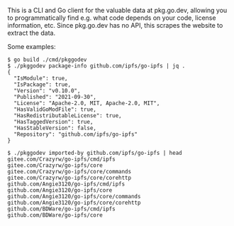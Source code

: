 This is a CLI and Go client for the valuable data at pkg.go.dev, allowing you to programmatically find e.g. what code depends on your code, license information, etc. Since pkg.go.dev has no API, this scrapes the website to extract the data.

Some examples:

```
$ go build ./cmd/pkggodev
$ ./pkggodev package-info github.com/ipfs/go-ipfs | jq .
{
  "IsModule": true,
  "IsPackage": true,
  "Version": "v0.10.0",
  "Published": "2021-09-30",
  "License": "Apache-2.0, MIT, Apache-2.0, MIT",
  "HasValidGoModFile": true,
  "HasRedistributableLicense": true,
  "HasTaggedVersion": true,
  "HasStableVersion": false,
  "Repository": "github.com/ipfs/go-ipfs"
}

$ ./pkggodev imported-by github.com/ipfs/go-ipfs | head
gitee.com/Crazyrw/go-ipfs/cmd/ipfs
gitee.com/Crazyrw/go-ipfs/core
gitee.com/Crazyrw/go-ipfs/core/commands
gitee.com/Crazyrw/go-ipfs/core/corehttp
github.com/Angie3120/go-ipfs/cmd/ipfs
github.com/Angie3120/go-ipfs/core
github.com/Angie3120/go-ipfs/core/commands
github.com/Angie3120/go-ipfs/core/corehttp
github.com/BDWare/go-ipfs/cmd/ipfs
github.com/BDWare/go-ipfs/core

```
